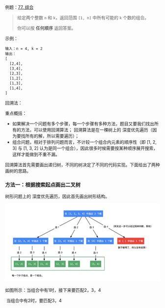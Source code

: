例题：[77. 组合](https://leetcode-cn.com/problems/combinations/)

> 给定两个整数 `n` 和 `k`，返回范围 `[1, n]` 中所有可能的 `k` 个数的组合。
>
> 你可以按 **任何顺序** 返回答案。

示例：

```
输入：n = 4, k = 2
输出：
[
  [2,4],
  [3,4],
  [2,3],
  [1,2],
  [1,3],
  [1,4],
]
```

回溯法：

重点概括：

- 如果解决一个问题有多个步骤，每一个步骤有多种方法，题目又要我们找出所有的方法，可以使用回溯算法；
  回溯算法是在一棵树上的 深度优先遍历（因为要找所有的解，所以需要遍历）；
- 组合问题，相对于排列问题而言，不计较一个组合内元素的顺序性（即 [1, 2, 3] 与 [1, 3, 2] 认为是同一个组合），因此很多时候需要按某种顺序展开搜索，这样才能做到不重不漏。

回溯算法首先需要画出递归树，不同的树决定了不同的代码实现。下面给出了两种画树的思路。

### 方法一：根据搜索起点画出二叉树

树形问题上的 深度优先遍历，因此首先画出树形结构。

![image.png](%E5%9B%9E%E6%BA%AF%E6%B3%95.assets/1599488203-TzmCXb-image.png)

如图所示：当组合中有1时，接下来要匹配2，3，4

​			  	当组合中有2时，要匹配3，4



 